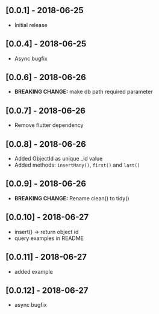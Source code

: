## [0.0.1] - 2018-06-25
* Initial release


## [0.0.4] - 2018-06-25
* Async bugfix


## [0.0.6] - 2018-06-26
* __BREAKING CHANGE:__ make db path required parameter


## [0.0.7] - 2018-06-26
* Remove flutter dependency


## [0.0.8] - 2018-06-26
* Added ObjectId as unique _id value
* Added methods: `insertMany()`, `first()` and `last()`


## [0.0.9] - 2018-06-26
* __BREAKING CHANGE:__ Rename clean() to tidy()


## [0.0.10] - 2018-06-27
* insert() -> return object id
* query examples in README


## [0.0.11] - 2018-06-27
* added example


## [0.0.12] - 2018-06-27
* async bugfix
